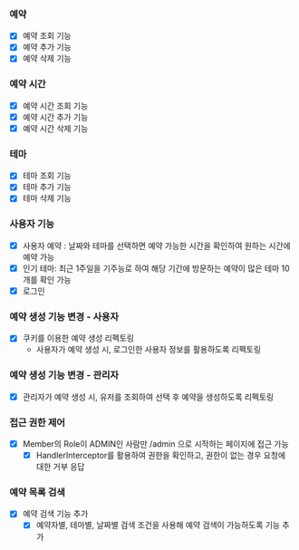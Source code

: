 ### 예약

- [x] 예약 조회 기능
- [x] 예약 추가 기능
- [x] 예약 삭제 기능

### 예약 시간

- [x] 예약 시간 조회 기능
- [x] 예약 시간 추가 기능
- [x] 예약 시간 삭제 기능

### 테마

- [x] 테마 조회 기능
- [x] 테마 추가 기능
- [x] 테마 삭제 기능

### 사용자 기능

- [x] 사용자 예약 : 날짜와 테마를 선택하면 예약 가능한 시간을 확인하여 원하는 시간에 예약 가능
- [x] 인기 테마: 최근 1주일을 기주능로 하여 해당 기간에 방문하는 예약이 많은 테마 10개를 확인 가능
- [X] 로그인

### 예약 생성 기능 변경 - 사용자

- [x] 쿠키를 이용한 예약 생성 리펙토링
    - 사용자가 예약 생성 시, 로그인한 사용자 정보를 활용하도록 리펙토링
    
### 예약 생성 기능 변경 - 관리자

- [x] 관리자가 예약 생성 시, 유저를 조회하여 선택 후 예약을 생성하도록 리펙토링

### 접근 권한 제어

- [x] Member의 Role이 ADMIN인 사람만 /admin 으로 시작하는 페이지에 접근 가능
    - [x] HandlerInterceptor를 활용하여 권한을 확인하고, 권한이 없는 경우 요청에 대한 거부 응답

### 예약 목록 검색

- [x] 예약 검색 기능 추가
    - [x] 예약자별, 테마별, 날짜별 검색 조건을 사용해 예약 검색이 가능하도록 기능 추가
